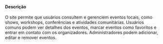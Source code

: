 #### Descrição 

O site permite que usuários consultem e gerenciem eventos locais, como shows, workshops, conferências e atividades comunitárias. Usuários comuns podem ver detalhes dos eventos, marcar eventos como favoritos e entrar em contato com os organizadores. Administradores podem adicionar, editar e remover eventos.
